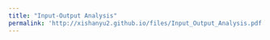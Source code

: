 ```yaml
---
title: "Input-Output Analysis"
permalink: 'http://xishanyu2.github.io/files/Input_Output_Analysis.pdf'
---
```


